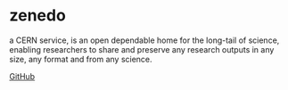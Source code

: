 # zenedo

a CERN service, is an open dependable home for the long-tail of science, enabling researchers to share and preserve any research outputs in any size, any format and from any science.

[GitHub](https://github.com/zenodo/zenodo)